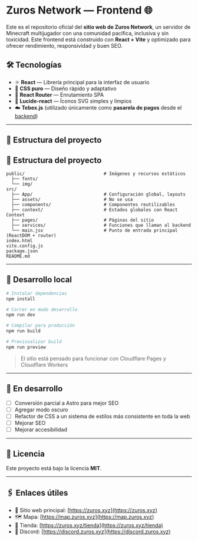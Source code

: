 # Zuros Network — Frontend 🌐

Este es el repositorio oficial del **sitio web de Zuros Network**, un servidor de Minecraft multijugador con una comunidad pacífica, inclusiva y sin toxicidad. Este frontend está construido con **React + Vite** y optimizado para ofrecer rendimiento, responsividad y buen SEO.

## 🛠️ Tecnologías

- ⚛️ **React** — Librería principal para la interfaz de usuario
- 🎨 **CSS puro** — Diseño rápido y adaptativo
- 🔗 **React Router** — Enrutamiento SPA
- 🧠 **Lucide-react** — Íconos SVG simples y limpios
- ☁️ **Tebex.js** (utilizado únicamente como **pasarela de pagos** desde el  [backend](https://github.com/ZUROS-NETWORK/zuros-web/tree/main/backend))
---

## 📁 Estructura del proyecto

## 📁 Estructura del proyecto

```
public/                              # Imágenes y recursos estáticos
  ├── fonts/            
  └── img/               
src/
  ├── App/                           # Configuración global, layouts
  ├── assets/                        # No se usa
  ├── components/                    # Componentes reutilizables
  ├── context/                       # Estados globales con React Context
  ├── pages/                         # Páginas del sitio
  ├── services/                      # Funciones que llaman al backend
  └── main.jsx                       # Punto de entrada principal (ReactDOM + router)                 
index.html                     
vite.config.js                 
package.json
README.md
```

---

## 🧪 Desarrollo local

```bash
# Instalar dependencias
npm install

# Correr en modo desarrollo
npm run dev

# Compilar para producción
npm run build

# Previsualizar build
npm run preview
```

> El sitio está pensado para funcionar con Cloudflare Pages y Cloudflare Workers

---

## 🚧 En desarrollo

- [ ] Conversión parcial a Astro para mejor SEO
- [ ] Agregar modo oscuro
- [ ] Refactor de CSS a un sistema de estilos más consistente en toda la web
- [ ] Mejorar SEO
- [ ] Mejorar accesibilidad
---

## 🧾 Licencia

Este proyecto está bajo la licencia **MIT**.

---

## 🖇️ Enlaces útiles

- 🔗 Sitio web principal: [https://zuros.xyz](https://zuros.xyz)
- 🗺️ Mapa: [https://map.zuros.xyz](https://map.zuros.xyz)
- 🛒 Tienda: [https://zuros.xyz/tienda](https://zuros.xyz/tienda)
- 💬 Discord: [https://discord.zuros.xyz](https://discord.zuros.xyz)
